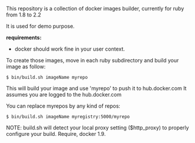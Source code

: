 This repository is a collection of docker images builder, currently for ruby from 1.8 to 2.2

It is used for demo purpose.

__requirements:__
- docker should work fine in your user context. 

To create those images, move in each ruby subdirectory and build your image as follow:

    $ bin/build.sh imageName myrepo

This will build your image and use 'myrepo' to push it to hub.docker.com
It assumes you are logged to the hub.docker.com

You can replace myrepos by any kind of repos:

    $ bin/build.sh imageName myregistry:5000/myrepo


NOTE: build.sh will detect your local proxy setting ($http_proxy) to properly configure your build. Require, docker 1.9.

